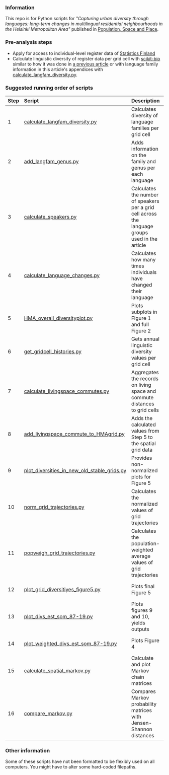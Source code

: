 ### Information

This repo is for Python scripts for *"Capturing urban diversity through languages: long-term changes in multilingual residential neighbourhoods in the Helsinki Metropolitan Area"* published in [Population, Space and Place](https://doi.org/10.1002/psp.2717).

### Pre-analysis steps

* Apply for access to individual-level register data of [Statistics Finland](https://www.stat.fi/tup/tutkijapalvelut/fiona-etakayttojarjestelma_en.html)
* Calculate linguistic diversity of register data per grid cell with [scikit-bio]() similar to how it was done in [a previous article](https://github.com/DigitalGeographyLab/maphel-urbanlingdiv/blob/main/preprocessing/neighborhood_diversities.py) or with language family information in this article's appendices with [calculate_langfam_diversity.py](calculate_langfam_diversity.py).

### Suggested running order of scripts

| Step | Script | Description | Input | Output |
| ---- | :----- | :---------- | :---- | :----- |
| 1 | [calculate_langfam_diversity.py](calculate_langfam_diversity.py) | Calculates diversity of language families per grid cell | Output from Step 1 | Geopackages |
| 2 | [add_langfam_genus.py](add_langfam_genus.py) | Adds information on the family and genus per each language | First language information per individual in a CSV file | Language family and genus information per individual |
| 3 | [calculate_speakers.py](calculate_speakers.py) | Calculates the number of speakers per a grid cell across the language groups used in the article | First language information per individual in a CSV file | Geopackage |
| 4 | [calculate_language_changes.py](calculate_language_changes.py) | Calculates how many times individuals have changed their language | First language information per individual in a CSV file | Pickled dataframe on changes |
| 5 | [HMA_overall_diversityplot.py](HMA_overall_diversityplot.py) | Plots subplots in Figure 1 and full Figure 2 | Individual-level data from Statistics Finland | PDF Figures |
| 6 | [get_gridcell_histories.py](get_gridcell_histories.py) | Gets annual linguistic diversity values per grid cell | Geopackage of diversity information per grid cell | Geopackage of metric-specific grid cell histories |
| 7 | [calculate_livingspace_commutes.py](calculate_livingspace_commutes.py) | Aggregates the records on living space and commute distances to grid cells | FOLK commuting and employment statistics | Pickled data frame |
| 8 | [add_livingspace_commute_to_HMAgrid.py](add_livingspace_commute_to_HMAgrid.py) | Adds the calculated values from Step 5 to the spatial grid data | Step 5 | Geopackage |
| 9 | [plot_diversities_in_new_old_stable_grids.py](plot_diversities_in_new_old_stable_grids.py) | Provides non-normalized plots for Figure 5 | Output from step 4 | PDF Graph and pickled dataframes |
| 10 | [norm_grid_trajectories.py](norm_grid_trajectories.py) | Calculates the normalized values of grid trajectories | Geopackage of diversity information per grid cell | PDF Graphs and pickled dataframes |
| 11 | [popweigh_grid_trajectories.py](popweigh_grid_trajectories.py) | Calculates the population-weighted average values of grid trajectories | Geopackage of diversity information per grid cell | PDF Graphs and pickled dataframes |
| 12 | [plot_grid_diversitiyes_figure5.py](plot_grid_diversitiyes_figure5.py) | Plots final Figure 5 | Outputs from steps 8 and 9 | PDF Graph |
| 13 | [plot_divs_est_som_87-19.py](plot_divs_est_som_87-19.py) | Plots figures 9 and 10, yields outputs | Output from Step 1 | Figures 9 and 10, dataframes |
| 14 | [plot_weighted_divs_est_som_87-19.py](plot_weighted_divs_est_som_87-19.py) | Plots Figure 4 | Output from Step 2| Geopackage with stability classficiations |
| 15 | [calculate_spatial_markov.py](calculate_spatial_markov.py) | Calculate and plot Markov chain matrices | Output from Step 5 | PDF matrices (Figure 6) and matrices as pickled dataframes |
| 16 | [compare_markov.py](compare_markov.py) | Compares Markov probability matrices with Jensen-Shannon distances | Outputs Figure 7 | PNG file |

### Other information
Some of these scripts have not been formatted to be flexibly used on all computers. You might have to alter some hard-coded filepaths.
